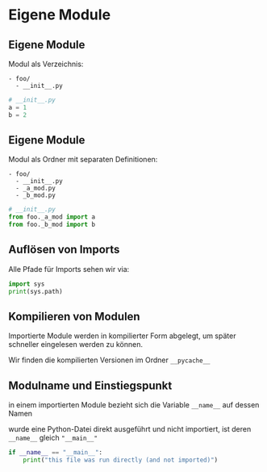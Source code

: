 # Eigene Module

## Eigene Module

Modul als Verzeichnis:

```
- foo/
  - __init__.py
```

```py
# __init__.py
a = 1
b = 2
```

## Eigene Module

Modul als Ordner mit separaten Definitionen:

```
- foo/
  - __init__.py
  - _a_mod.py
  - _b_mod.py
```

```py
# __init__.py
from foo._a_mod import a
from foo._b_mod import b
```

## Auflösen von Imports

Alle Pfade für Imports sehen wir via:

```py
import sys
print(sys.path)
```

## Kompilieren von Modulen

Importierte Module werden in kompilierter Form abgelegt, um später schneller eingelesen werden zu können.

Wir finden die kompilierten Versionen im Ordner `__pycache__`

## Modulname und Einstiegspunkt

in einem importierten Module bezieht sich die Variable `__name__` auf dessen Namen

wurde eine Python-Datei direkt ausgeführt und nicht importiert, ist deren `__name__` gleich `"__main__"`

```py
if __name__ == "__main__":
    print("this file was run directly (and not imported)")
```
